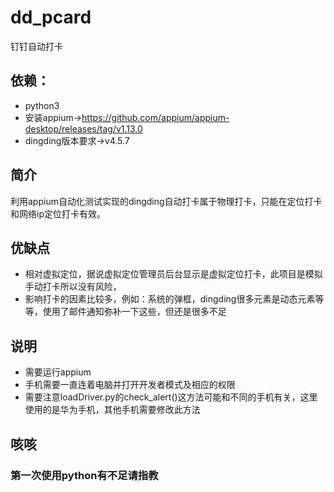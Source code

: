 # dd_pcard
钉钉自动打卡

## 依赖：
 *  python3<br>
 *  安装appium->https://github.com/appium/appium-desktop/releases/tag/v1.13.0<br>
 *  dingding版本要求->v4.5.7<br>

## 简介
  利用appium自动化测试实现的dingding自动打卡属于物理打卡，只能在定位打卡和网络ip定位打卡有效。
## 优缺点
  * 相对虚拟定位，据说虚拟定位管理员后台显示是虚拟定位打卡，此项目是模拟手动打卡所以没有风险，
  * 影响打卡的因素比较多，例如：系统的弹框，dingding很多元素是动态元素等等，使用了邮件通知弥补一下这些，但还是很多不足
## 说明
  * 需要运行appium
  * 手机需要一直连着电脑并打开开发者模式及相应的权限
  * 需要注意loadDriver.py的check_alert()这方法可能和不同的手机有关，这里使用的是华为手机，其他手机需要修改此方法
  
## 咳咳
  ### 第一次使用python有不足请指教
